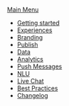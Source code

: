 ###
[Main Menu](/)
- [Getting started](https://github.com/loyjoy/academy/blob/main/index.md#getting-started)
- [Experiences]()
- [Branding]()
- [Publish]()
- [Data]()
- [Analytics]()
- [Push Messages]()
- [NLU]()
- [Live Chat]()
- [Best Practices]()
- [Changelog]()
